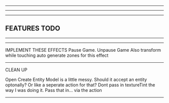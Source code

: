 --------------------------------------------------------------------------------------
--------------------------------------------------------------------------------------
--------------------------------------------------------------------------------------
FEATURES TODO
--------------------------------------------------------------------------------------
--------------------------------------------------------------------------------------
--------------------------------------------------------------------------------------

IMPLEMENT THESE EFFECTS
  Pause Game. Unpause Game
  Also transform while touching 
    auto generate zones for this effect

---------------

CLEAN UP

Open Create Entity Model is a little messy. Should it accept an entity optonally? Or like a seperate action for that? Dont pass in textureTint the way I was doing it. Pass that in... via the action

---
